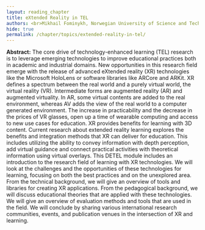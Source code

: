 ```yaml
---
layout: reading_chapter
title: eXtended Reality in TEL
authors: <br>Mikhail Fominykh, Norwegian University of Science and Technology<br>Benedikt Hensen, RWTH Aachen University<br> Ekaterina Prasolova-Førland, Norwegian University of Science and Technology<br>Fridolin Wild, Open University of UK
hide: true
permalink: /chapter/topics/extended-reality-in-tel/
---
```


**Abstract:** The core drive of technology-enhanced learning (TEL) research is to leverage emerging technologies to improve educational practices both in academic and industrial domains. New opportunities in this research field emerge with the release of advanced eXtended reality (XR) technologies like the Microsoft HoloLens or software libraries like ARCore and ARKit. XR defines a spectrum between the real world and a purely virtual world, the virtual reality (VR). Intermediate forms are augmented reality (AR) and augmented virtuality. In AR, some virtual contents are added to the real environment, whereas AV adds the view of the real world to a computer generated environment. The increase in practicability and the decrease in the prices of VR glasses, open up a time of wearable computing and access to new use cases for education. XR provides benefits for learning with 3D content. Current research about extended reality learning explores the benefits and integration methods that XR can deliver for education. This includes utilizing the ability to convey information with depth perception, add virtual guidance and connect practical activities with theoretical information using virtual overlays.
This DETEL module includes an introduction to the research field of learning with XR technologies. We will look at the challenges and the opportunities of these technologies for learning, focusing on both the best practices and on the unexplored area. From the technical background, we will give an overview of tools and libraries for creating XR applications. From the pedagogical background, we will discuss educational theories that are applied with these technologies. We will give an overview of evaluation methods and tools that are used in the field. We will conclude by sharing various international research communities, events, and publication venues in the intersection of XR and learning.


